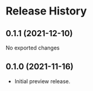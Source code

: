 # Release History

## 0.1.1 (2021-12-10)
No exported changes

## 0.1.0 (2021-11-16)

- Initial preview release.
